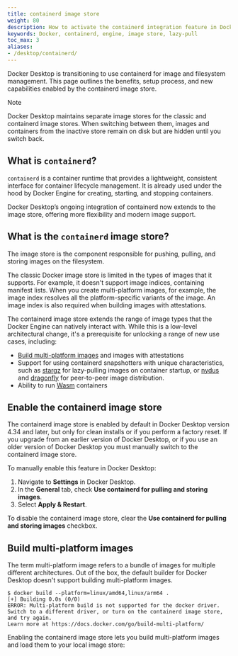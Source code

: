```yaml
---
title: containerd image store
weight: 80
description: How to activate the containerd integration feature in Docker Desktop
keywords: Docker, containerd, engine, image store, lazy-pull
toc_max: 3
aliases:
- /desktop/containerd/
---
```


Docker Desktop is transitioning to use containerd for image and filesystem management. This page outlines the benefits, setup process, and new capabilities enabled by the containerd image store.

> [!NOTE]
> 
> Docker Desktop maintains separate image stores for the classic and containerd image stores.
> When switching between them, images and containers from the inactive store remain on disk but are hidden until you switch back.

## What is `containerd`?

`containerd` is a container runtime that provides a lightweight, consistent interface for container lifecycle management. It is already used under the hood by Docker Engine for creating, starting, and stopping containers.

Docker Desktop’s ongoing integration of containerd now extends to the image store, offering more flexibility and modern image support.

## What is the `containerd` image store?

The image store is the component responsible for pushing, pulling,
and storing images on the filesystem.

The classic Docker image store is limited in the types of images that it supports.
For example, it doesn't support image indices, containing manifest lists.
When you create multi-platform images, for example,
the image index resolves all the platform-specific variants of the image.
An image index is also required when building images with attestations.

The containerd image store extends the range of image types
that the Docker Engine can natively interact with.
While this is a low-level architectural change,
it's a prerequisite for unlocking a range of new use cases, including:

- [Build multi-platform images](#build-multi-platform-images) and images with attestations
- Support for using containerd snapshotters with unique characteristics,
  such as [stargz][1] for lazy-pulling images on container startup,
  or [nydus][2] and [dragonfly][3] for peer-to-peer image distribution.
- Ability to run [Wasm](wasm.md) containers

[1]: https://github.com/containerd/stargz-snapshotter
[2]: https://github.com/containerd/nydus-snapshotter
[3]: https://github.com/dragonflyoss/image-service

## Enable the containerd image store

The containerd image store is enabled by default in Docker Desktop version 4.34
and later, but only for clean installs or if you perform a factory reset. If
you upgrade from an earlier version of Docker Desktop, or if you use an older
version of Docker Desktop you must manually switch to the containerd image
store.

To manually enable this feature in Docker Desktop:

1. Navigate to **Settings** in Docker Desktop.
2. In the **General** tab, check **Use containerd for pulling and storing images**.
3. Select **Apply & Restart**.

To disable the containerd image store,
clear the **Use containerd for pulling and storing images** checkbox.

## Build multi-platform images

The term multi-platform image refers to a bundle of images for multiple different architectures.
Out of the box, the default builder for Docker Desktop doesn't support building multi-platform images.

```console
$ docker build --platform=linux/amd64,linux/arm64 .
[+] Building 0.0s (0/0)
ERROR: Multi-platform build is not supported for the docker driver.
Switch to a different driver, or turn on the containerd image store, and try again.
Learn more at https://docs.docker.com/go/build-multi-platform/
```

Enabling the containerd image store lets you build multi-platform images
and load them to your local image store:

<script async id="asciicast-ZSUI4Mi2foChLjbevl2dxt5GD" src="https://asciinema.org/a/ZSUI4Mi2foChLjbevl2dxt5GD.js"></script>


